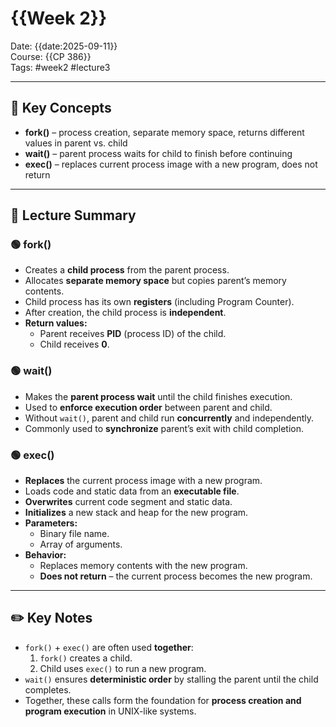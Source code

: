 # {{Week 2}}

Date: {{date:2025-09-11}}  
Course: {{CP 386}}  
Tags: #week2 #lecture3  

---

## 🧠 Key Concepts
- **fork()** – process creation, separate memory space, returns different values in parent vs. child  
- **wait()** – parent process waits for child to finish before continuing  
- **exec()** – replaces current process image with a new program, does not return  

---

## 📖 Lecture Summary

### 🟢 fork()
- Creates a **child process** from the parent process.
- Allocates **separate memory space** but copies parent’s memory contents.
- Child process has its own **registers** (including Program Counter).
- After creation, the child process is **independent**.
- **Return values:**
  - Parent receives **PID** (process ID) of the child.
  - Child receives **0**.

### 🟢 wait()
- Makes the **parent process wait** until the child finishes execution.
- Used to **enforce execution order** between parent and child.
- Without `wait()`, parent and child run **concurrently** and independently.
- Commonly used to **synchronize** parent’s exit with child completion.

### 🟢 exec()
- **Replaces** the current process image with a new program.
- Loads code and static data from an **executable file**.
- **Overwrites** current code segment and static data.
- **Initializes** a new stack and heap for the new program.
- **Parameters:**
  - Binary file name.
  - Array of arguments.
- **Behavior:**
  - Replaces memory contents with the new program.
  - **Does not return** – the current process becomes the new program.

---

## ✏️ Key Notes
- `fork()` + `exec()` are often used **together**:  
  1. `fork()` creates a child.  
  2. Child uses `exec()` to run a new program.  
- `wait()` ensures **deterministic order** by stalling the parent until the child completes.
- Together, these calls form the foundation for **process creation and program execution** in UNIX-like systems.
